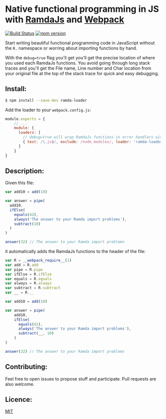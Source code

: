 # Native functional programming in JS with [RamdaJs](http://ramdajs.com/) and [Webpack](http://webpack.github.io/)

[![Build Status](https://travis-ci.org/dumconstantin/ramda-loader.svg?branch=master)](https://travis-ci.org/dumconstantin/ramda-loader)
[![npm version](https://badge.fury.io/js/ramda-loader.svg)](https://badge.fury.io/js/ramda-loader)

Start writing beautiful functional programming code in JavaScript without the ``` R. ``` namespace or worring about importing functions by hand.

With the ``` debug=true ``` flag you'll get you'll get the precise location of where you used each RamdaJs functions. You avoid going through long stack traces and you'll get the File name, Line number and Char location from your original file at the top of the stack trace for quick and easy debugging.

## Install:

```bash
$ npm install --save-dev ramda-loader
```
Add the loader to your `webpack.config.js`:

```javascript
module.exports = {
    // ...
    module: {
      loaders: [
        // debug=true will wrap RamdaJs functions in error handlers with file name, line number and char location
        { test: /\.js$/, exclude: /node_modules/, loader: 'ramda-loader?debug=true' }
      ]
    }
}
```

## Description:

Given this file:
```javascript
var add10 = add(10)

var answer = pipe(
  add10,
  ifElse(
    equals(42),
    always('The answer to your Ramda import problems'),
    subtract(10)
  )
)

answer(32) // The answer to your Ramda import problems
```

it automatically adds the RamdaJs functions to the header of the file:
```javascript
var R = __webpack_require__(1)
var add = R.add
var pipe = R.pipe
var ifElse = R.ifElse
var equals = R.equals
var always = R.always
var subtract = R.subtract
var __ = R.__

var add10 = add(10)

var answer = pipe(
	add10,
	ifElse(
	  equals(42),
	  always('The answer to your Ramda import problems'),
	  subtract(__, 10)
	)
)

answer(32) // The answer to your Ramda import problems
```

## Contributing:

Feel free to open issues to propose stuff and participate. Pull requests are also welcome.

## Licence:

[MIT](http://en.wikipedia.org/wiki/MIT_License)
